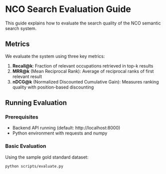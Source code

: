 # NCO Search Evaluation Guide

This guide explains how to evaluate the search quality of the NCO semantic search system.

## Metrics

We evaluate the system using three key metrics:

1. **Recall@k**: Fraction of relevant occupations retrieved in top-k results
2. **MRR@k** (Mean Reciprocal Rank): Average of reciprocal ranks of first relevant result
3. **nDCG@k** (Normalized Discounted Cumulative Gain): Measures ranking quality with position-based discounting

## Running Evaluation

### Prerequisites

- Backend API running (default: http://localhost:8000)
- Python environment with requests and numpy

### Basic Evaluation

Using the sample gold standard dataset:

```bash
python scripts/evaluate.py